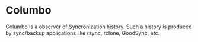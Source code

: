# Columbo
Columbo is a observer of Syncronization history. Such a history is produced by sync/backup applications like rsync, rclone, GoodSync, etc.